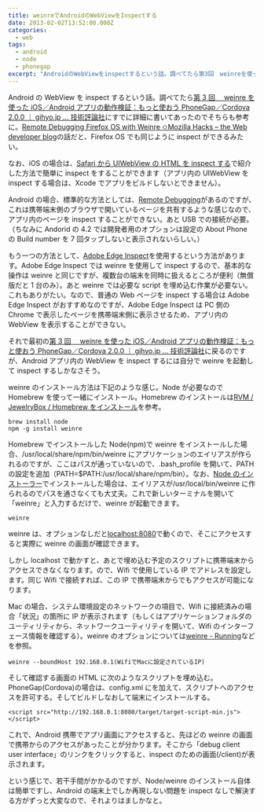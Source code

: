 ```yaml
---
title: weinreでAndroidのWebViewをInspectする
date: 2013-02-02T13:52:00.000Z
categories:
  - web
tags:
  - android
  - node
  - phonegap
excerpt: "AndroidのWebViewをinspectするという話。調べてたら第3回　weinreを使ったiOS／Androidアプリの動作検証：もっと使おうPhoneGap／Cordova 2.0.0｜gihyo.jp ... 技術評論社にすでに詳細に書いてあったのでそちらも参考に。Remote Debugging Firefox OS with Weinre ✩Mozilla Hacks – the Web developer blogの話だと、Firefox OSでも同じようにinspectができるみたい。"
---
```


Android の WebView を inspect するという話。調べてたら[第 3 回　 weinre を使った iOS／Android アプリの動作検証：もっと使おう PhoneGap／Cordova 2.0.0 ｜ gihyo.jp ... 技術評論社](http://gihyo.jp/dev/serial/01/phonegap2/0003)にすでに詳細に書いてあったのでそちらも参考に。[Remote Debugging Firefox OS with Weinre ✩Mozilla Hacks – the Web developer blog](https://hacks.mozilla.org/2013/01/remote-debugging-firefox-os-with-weinre/)の話だと、Firefox OS でも同じように inspect ができるみたい。

なお、iOS の場合は、[Safari から UIWebView の HTML を inspect する](/2012/11/inspect_uiwebview_with_safari/)で紹介した方法で簡単に inspect をすることができます（アプリ内の UIWebView を inspect する場合は、Xcode でアプリをビルドしないとできません）。

Android の場合、標準的な方法としては、[Remote Debugging](https://developers.google.com/chrome-developer-tools/docs/remote-debugging)があるのですが、これは携帯端末側のブラウザで開いているページを共有するような感じなので、アプリ内のページを inspect することができない。あと USB での接続が必要。（ちなみに Andorid の 4.2 では開発者用のオプションは設定の About Phone の Build number を 7 回タップしないと表示されないらしい。）

もう一つの方法として、[Adobe Edge Inspect](http://html.adobe.com/jp/edge/inspect/)を使用するという方法があります。Adobe Edge Inspect では weinre を使用して inspect するので、基本的な操作は weinre と同じですが、複数台の端末を同時に扱えるところが便利（無償版だと 1 台のみ）。あと weinre では必要な script を埋め込む作業が必要ない。これもありがたい。なので、普通の Web ページを inspect する場合は Adobe Edge Inspect がおすすめなのですが、Adobe Edge Inspect は PC 側の Chrome で表示したページを携帯端末側に表示させるため、アプリ内の WebView を表示することができない。

それで最初の[第 3 回　 weinre を使った iOS／Android アプリの動作検証：もっと使おう PhoneGap／Cordova 2.0.0 ｜ gihyo.jp ... 技術評論社](http://gihyo.jp/dev/serial/01/phonegap2/0003)に戻るのですが、Android アプリ内の WebView を inspect するには自分で weinre を起動して inspect するしかなさそう。

weinre のインストール方法は下記のような感じ。Node が必要なので Homebrew を使って一緒にインストール。Homebrew のインストールは[RVM / JewelryBox / Homebrew をインストール](/2012/09/rvm_jewelrybox_homebrew/)を参考。

```
brew install node
npm -g install weinre

```

Homebrew でインストールした Node(npm)で weinre をインストールした場合、/usr/local/share/npm/bin/weinre にアプリケーションのエイリアスが作られるのですが、ここはパスが通っていないので、.bash_profile を開いて、PATH の設定を追加（PATH=$PATH:/usr/local/share/npm/bin）。なお、[Node のインストーラー](http://nodejs.org/download/)でインストールした場合は、エイリアスが/usr/local/bin/weinre に作られるのでパスを通さなくても大丈夫。これで新しいターミナルを開いて「weinre」と入力するだけで、weinre が起動できます。

```
weinre

```

weinre は、オプションなしだと[localhost:8080](http://localhost:8080/)で動くので、そこにアクセスすると実際に weinre の画面が確認できます。

しかし localhost で動かすと、あとで埋め込む予定のスクリプトに携帯端末からアクセスできなくなります。ので、Wifi で使用している IP でアドレスを設定します。同じ Wifi で接続すれば、この IP で携帯端末からでもアクセスが可能になります。

Mac の場合、システム環境設定のネットワークの項目で、Wifi に接続済みの場合「状況」の箇所に IP が表示されます（もしくはアプリケーションフォルダのユーティリティから、ネットワークユーティリティを開いて、Wifi のインターフェース情報を確認する）。weinre のオプションについては[weinre - Running](http://people.apache.org/~pmuellr/weinre/docs/latest/Running.html)などを参照。

```
weinre --boundHost 192.168.0.1(WifiでMacに設定されているIP)

```

そして確認する画面の HTML に次のようなスクリプトを埋め込む。PhoneGap(Cordova)の場合は、config.xml に<access origin="192.168.0.1" />を加えて、スクリプトへのアクセスを許可する。そしてビルドしなおして端末にインストールする。

```
<script src="http://192.168.0.1:8080/target/target-script-min.js"></script>

```

これで、Android 携帯でアプリ画面にアクセスすると、先ほどの weinre の画面で携帯からのアクセスがあったことが分かります。そこから「debug client user interface」のリンクをクリックすると、inspect のための画面(/client)が表示されます。

という感じで、若干手間がかかるのですが、Node/weinre のインストール自体は簡単ですし、Android の端末上でしか再現しない問題を inspect なしで解決する方がずっと大変なので、それよりはましかなと。
